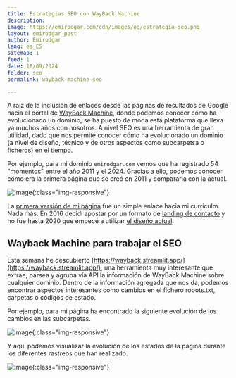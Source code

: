```yaml
---
title: Estrategias SEO con WayBack Machine
description: 
image: https://emirodgar.com/cdn/images/og/estrategia-seo.png
layout: emirodgar_post
author: Emirodgar
lang: es_ES
sitemap: 1
feed: 1
date: 18/09/2024
folder: seo
permalink: wayback-machine-seo

--- 
```


A raíz de la inclusión de enlaces desde las páginas de resultados de Google hacia el portal de [WayBack Machine](https://web.archive.org/), donde podemos conocer cómo ha evolucionado un dominio, se ha puesto de moda esta plataforma que lleva ya muchos años con nosotros. A nivel SEO es una herramienta de gran utilidad, dado que nos permite conocer cómo ha evolucionado un dominio (a nivel de diseño, técnico y de otros aspectos como subcarpetsa o ficheros) en el tiempo.

Por ejemplo, para mi dominio `emirodgar.com` vemos que ha registrado 54 "momentos" entre el año 2011 y el 2024. Gracias a ello, podemos conocer cómo era la primera página que se creó en 2011 y compararla con la actual.

![image](https://github.com/user-attachments/assets/8baf384d-41b1-4efb-81b8-6eb03f7c1b88){:class="img-responsive"}

La [primera versión de mi página](https://web.archive.org/web/20130531181152/http://emirodgar.com/) fue un simple enlace hacia mi currículm. Nada más. En 2016 decidí apostar por un formato de [landing de contacto](https://web.archive.org/web/20161018083832/http://emirodgar.com/) y no fue hasta 2020 que empecé a utilizar [el diseño actual](https://web.archive.org/web/20201230103713/http://emirodgar.com/). 

## Wayback Machine para trabajar el SEO

Esta semana he descubierto [https://wayback.streamlit.app/](https://wayback.streamlit.app/), una herramienta muy interesante que extrae, parsea y agrupa vía API la información de WayBack Machine sobre cualquier dominio.
Dentro de la información agregada que nos da, podemos encontrar aspectos interesantes como cambios en el fichero robots.txt, carpetas o códigos de estado.

Por ejemplo, para mi página ha encontrado la siguiente evolución de los cambios en las subcarpetas.

![image](https://github.com/user-attachments/assets/0f2e7def-96f0-48c2-94b3-83262415d1a8){:class="img-responsive"}

Y aquí podemos visualizar la evolución de los estados de la página durante los diferentes rastreos que han realizado.

![image](https://github.com/user-attachments/assets/fbce5164-5dce-492d-a063-16b8d66ca879){:class="img-responsive"}
